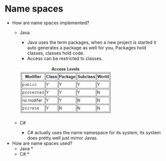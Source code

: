 # Name spaces
* How are name spaces implemented?
  - Java
    * Java uses the term packages, when a new project is started it auto generates a package as well for you, Packages hold classes, classes hold code.
    * Access can be restricted to classes. 
    
    ![alt text](https://github.com/Topguny/CMP_SC-4330-OO-Language-Comparison/blob/master/accessJava.JPG?raw=true) 
  
  - C#
    * C# actually uses the name namespace for its system, its system does pretty well just mirror Javas.
* How are name spaces used?
  - Java
    * 
  - C#
    * 

